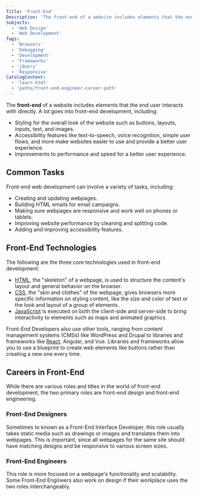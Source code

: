 ```yaml
---
Title: 'Front-End'
Description: 'The front-end of a website includes elements that the end user interacts with directly.'
Subjects:
  - 'Web Design'
  - 'Web Development'
Tags:
  - 'Browsers'
  - 'Debugging'
  - 'Development'
  - 'Frameworks'
  - 'jQuery'
  - 'Responsive'
CatalogContent:
  - 'learn-html'
  - 'paths/front-end-engineer-career-path'
---
```


<link rel=“canonical” href="https://www.codecademy.com/resources/blog/what-is-front-end/" />

The **front-end** of a website includes elements that the end user interacts with directly. A lot goes into front-end development, including:

- Styling for the overall look of the website such as buttons, layouts, inputs, text, and images.
- Accessibility features like text-to-speech, voice recognition, simple user flows, and more make websites easier to use and provide a better user experience.
- Improvements to performance and speed for a better user experience.

## Common Tasks

Front-end web development can involve a variety of tasks, including:

- Creating and updating webpages.
- Building HTML emails for email campaigns.
- Making sure webpages are responsive and work well on phones or tablets.
- Improving website performance by cleaning and splitting code.
- Adding and improving accessibility features.

## Front-End Technologies

The following are the three core technologies used in front-end development:

- [HTML](https://www.codecademy.com/resources/docs/html), the "skeleton" of a webpage, is used to structure the content's layout and general behavior on the browser.
- [CSS](https://www.codecademy.com/resources/docs/css), the "skin and clothes" of the webpage, gives browsers more specific information on styling content, like the size and color of text or the look and layout of a group of elements.
- [JavaScript](https://www.codecademy.com/resources/docs/javascript) is executed on both the client-side and server-side to bring interactivity to elements such as maps and animated graphics.

Front-End Developers also use other tools, ranging from content management systems (CMSs) like WordPress and Drupal to libraries and frameworks like [React](https://www.codecademy.com/resources/docs/react), Angular, and Vue. Libraries and frameworks allow you to use a blueprint to create web elements like buttons rather than creating a new one every time.

## Careers in Front-End

While there are various roles and titles in the world of front-end development, the two primary roles are front-end design and front-end engineering.

### Front-End Designers

Sometimes to known as a Front-End Interface Developer, this role usually takes static media such as drawings or images and translates them into webpages. This is important, since all webpages for the same site should have matching designs and be responsive to various screen sizes.

### Front-End Engineers

This role is more focused on a webpage's functionality and scalability. Some Front-End Engineers also work on design if their workplace uses the two roles interchangeably.
